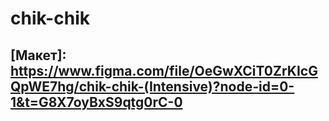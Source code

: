 # chik-chik

## [Макет]: https://www.figma.com/file/OeGwXCiT0ZrKIcGQpWE7hg/chik-chik-(Intensive)?node-id=0-1&t=G8X7oyBxS9qtg0rC-0